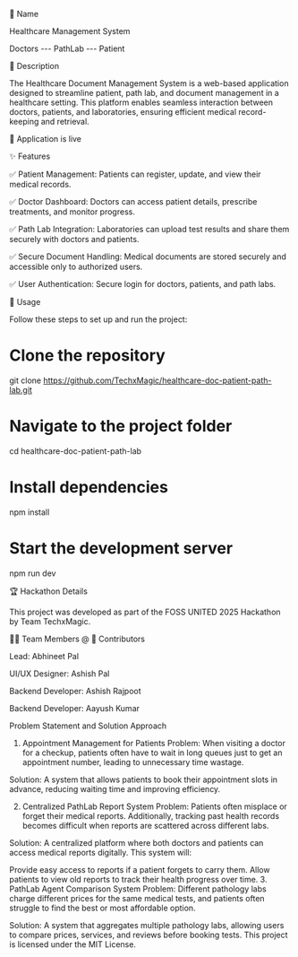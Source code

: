📌 Name

Healthcare Management System

Doctors --- PathLab --- Patient 


📖 Description

The Healthcare Document Management System is a web-based application designed to streamline patient, path lab, and document management in a healthcare setting. This platform enables seamless interaction between doctors, patients, and laboratories, ensuring efficient medical record-keeping and retrieval.

🔗  Application is live

✨ Features

✅ Patient Management: Patients can register, update, and view their medical records.

✅ Doctor Dashboard: Doctors can access patient details, prescribe treatments, and monitor progress.

✅ Path Lab Integration: Laboratories can upload test results and share them securely with doctors and patients.

✅ Secure Document Handling: Medical documents are stored securely and accessible only to authorized users.

✅ User Authentication: Secure login for doctors, patients, and path labs.


🚀 Usage

Follow these steps to set up and run the project:

# Clone the repository
git clone https://github.com/TechxMagic/healthcare-doc-patient-path-lab.git

# Navigate to the project folder
cd healthcare-doc-patient-path-lab

# Install dependencies
npm install

# Start the development server
npm run dev




🏆 Hackathon Details

This project was developed as part of the FOSS UNITED 2025 Hackathon by Team TechxMagic.

👨‍💻 Team Members @ 🤝 Contributors

Lead: Abhineet Pal

UI/UX Designer: Ashish Pal

Backend Developer: Ashish Rajpoot

Backend Developer: Aayush Kumar


Problem Statement and Solution Approach
1. Appointment Management for Patients
Problem:
When visiting a doctor for a checkup, patients often have to wait in long queues just to get an appointment number, leading to unnecessary time wastage.

Solution:
A system that allows patients to book their appointment slots in advance, reducing waiting time and improving efficiency.

2. Centralized PathLab Report System
Problem:
Patients often misplace or forget their medical reports. Additionally, tracking past health records becomes difficult when reports are scattered across different labs.

Solution:
A centralized platform where both doctors and patients can access medical reports digitally. This system will:

Provide easy access to reports if a patient forgets to carry them.
Allow patients to view old reports to track their health progress over time.
3. PathLab Agent Comparison System
Problem:
Different pathology labs charge different prices for the same medical tests, and patients often struggle to find the best or most affordable option.

Solution:
A system that aggregates multiple pathology labs, allowing users to compare prices, services, and reviews before booking tests.
This project is licensed under the MIT License.

